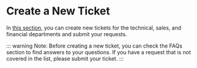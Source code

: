 # Create a New Ticket

In [this section](https://panel.virakcloud.com/user/ticket/dashboard?step=faq), you can create new tickets for the technical, sales, and financial departments and submit your requests.

::: warning Note:
Before creating a new ticket, you can check the FAQs section to find answers to your questions. If you have a request that is not covered in the list, please submit your ticket.
:::

<DarkModeImage
  dark-src="/images/guides/en/dark/tickets/register-req.png"
  light-src="/images/guides/en/light/tickets/register-req.png"
  alt="Create Ticket"
/>
